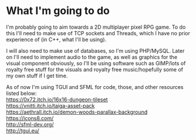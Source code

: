 # What I'm going to do
I'm probably going to aim towards a 2D multiplayer pixel RPG game.
To do this I'll need to make use of TCP sockets and Threads, which I have no prior experience of (in C++, what I'll be using).

I will also need to make use of databases, so I'm using PHP/MySQL.
Later on I'll need to implement audio to the game, as well as graphics for the visual component obviously, so I'll be using software such as GIMP/lots of royalty free stuff for the visuals and royalty free music/hopefully some of my own stuff if I get time.

As of now I'm using TGUI and SFML for code, those, and other resources listed below:<br>
https://0x72.itch.io/16x16-dungeon-tileset<br>
https://vnitti.itch.io/taiga-asset-pack<br>
https://aethrall.itch.io/demon-woods-parallax-background<br>
https://icons8.com/<br>
http://sfml-dev.org/<br>
http://tgui.eu/
